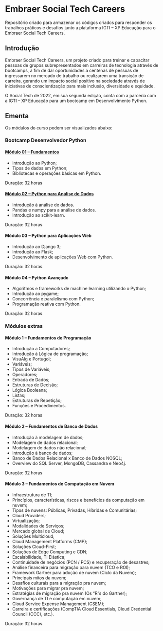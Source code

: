 # Embraer Social Tech Careers
Repositório criado para armazenar os códigos criados para responder os trabalhos práticos e desafios junto a plataforma IGTI – XP Educação para o Embraer Social Tech Careers.

## Introdução
Embraer Social Tech Careers, um projeto criado para treinar e capacitar pessoas de grupos subrepresentados em carreiras de tecnologia através de bootcamps, a fim de dar oportunidades a centenas de pessoas de ingressarem no mercado de trabalho ou realizarem uma transição de carreira, gerando um impacto social positivo na sociedade através de iniciativas de conscientização para mais inclusão, diversidade e equidade.


O Social Tech de 2022, em sua segunda edição, conta com a parceria com a IGTI – XP Educação para um bootcamp em Desenvolvimento Python.

## Ementa
Os módulos do curso podem ser visualizados abaixo:

### Bootcamp Desenvolvedor Python

#### <a href="https://github.com/berggama/bootcamp_embraer/tree/main/M%C3%B3dulo%201%20-%20Fundamentos">Módulo 01 – Fundamentos</a>
</p>

- Introdução ao Python;
- Tipos de dados em Python;
- Bibliotecas e operações básicas em Python.

Duração: 32 horas

 

#### <a href="https://github.com/berggama/bootcamp_embraer/tree/main/M%C3%B3dulo%202%20-%20Python%20para%20An%C3%A1lise%20de%20Dados"> Módulo 02 – Python para Análise de Dados </a>
</p>

- Introdução à análise de dados.
- Pandas e numpy para a análise de dados.
- Introdução ao scikit-learn.

Duração: 32 horas

 

#### Módulo 03 – Python para Aplicações Web

- Introdução ao Django 3;
- Introdução ao Flask;
- Desenvolvimento de aplicações Web com Python.

Duração: 32 horas

 

#### Módulo 04 – Python Avançado
- Algoritmos e frameworks de machine learning utilizando o Python;
- Introdução ao pygame;
- Concorrência e paralelismo com Python;
- Programação reativa com Python.

Duração: 32 horas


### Módulos extras

#### Módulo 1 – Fundamentos de Programação
- Introdução a Computadores;
- Introdução à Lógica de programação;
- VisuAlg e Portugol;
- Variáveis;
- Tipos de Variáveis;
- Operadores;
- Entrada de Dados;
- Estruturas de Decisão;
- Lógica Booleana;
- Listas;
- Estruturas de Repetição;
- Funções e Procedimentos.

Duração: 32 horas

#### Módulo 2 – Fundamentos de Banco de Dados
- Introdução à modelagem de dados;
- Modelagem de dados relacional;
- Modelagem de dados não relacional;
- Introdução à banco de dados;
- Banco de Dados Relacional x Banco de Dados NOSQL;
- Overview do SQL Server, MongoDB, Cassandra e Neo4j.

Duração: 32 horas


#### Módulo 3 – Fundamentos de Computação em Nuvem

- Infraestrutura de TI;
- Princípios, características, riscos e benefícios da computação em nuvem;
- Tipos de nuvens: Públicas, Privadas, Híbridas e Comunitárias;
- Cloud Providers;
- Virtualização;
- Modalidades de Serviços;
- Mercado global de Cloud;
- Soluções Multicloud;
- Cloud Management Platforms (CMP);
- Soluções Cloud-First;
- Soluções de Edge Computing e CDN;
- Escalabilidade, TI Elástica;
- Continuidade de negócios (PCN / PCS) e recuperação de desastres;
- Análise financeira para migração para nuvem (TCO e ROI);
- Framework Gartner para adoção de nuvem (Ciclo da Nuvem);
- Principais mitos da nuvem;
- Desafios culturais para a migração pra nuvem;
- Motivações para migrar pra nuvem;
- Estratégias de migração pra nuvem (Os “R”s do Gartner);
- Governança de TI e computação em nuvem;
- Cloud Service Expense Management (CSEM);
- Carreira e certificações (CompTIA Cloud Essentials, Cloud Credential Council (CCC), etc.).

Duração: 32 horas

